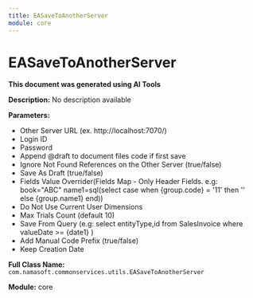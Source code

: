 ```yaml
---
title: EASaveToAnotherServer
module: core
---
```



<div class='entity-flows'>

# EASaveToAnotherServer

**This document was generated using AI Tools**

**Description:** No description available

**Parameters:**
- Other Server URL (ex. http://localhost:7070/)
- Login ID
- Password
- Append @draft to document files code if first save
- Ignore Not Found References on the Other Server (true/false)
- Save As Draft (true/false)
- Fields Value Overrider(Fields Map - Only Header Fields. e.g: 
book="ABC"
name1=sql(select case when {group.code} = '11' then '' else {group.name1} end))
- Do Not Use Current User Dimensions
- Max Trials Count (default 10)
- Save From Query (e.g: select entityType,id from SalesInvoice where valueDate >= {date1} )
- Add Manual Code Prefix (true/false)
- Keep Creation Date

**Full Class Name:** `com.namasoft.commonservices.utils.EASaveToAnotherServer`

**Module:** core


</div>


